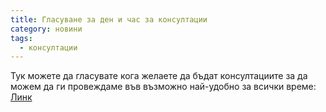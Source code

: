 ```yaml
---
title: Гласуване за ден и час за консултации
category: новини
tags:
  - консултации
---
```


Тук можете да гласувате кога желаете да бъдат консултациите за да можем да ги провеждаме във възможно най-удобно за всички време:
[Линк](https://docs.google.com/forms/d/e/1FAIpQLSdlb133jKcLuIfqPWtCiNzh4DbBWC-mNOa2qwjdZr2dFaYXSw/viewform?usp=sf_link)
